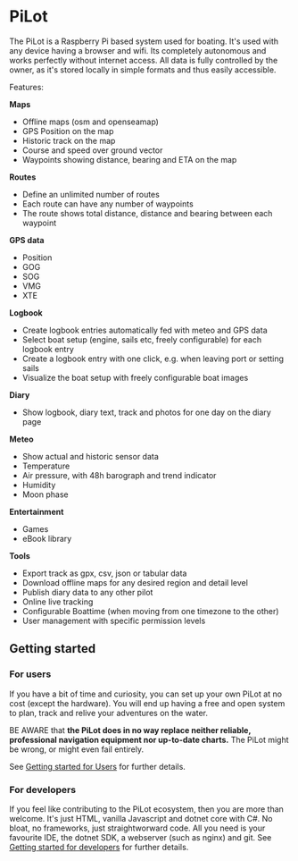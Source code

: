 # PiLot

The PiLot is a Raspberry Pi based system used for boating. It's used with any device having a browser and wifi. Its completely autonomous and works perfectly without internet access. All data is fully controlled by the owner, as it's stored locally in simple formats and thus easily accessible.

Features:

**Maps**
- Offline maps (osm and openseamap)
- GPS Position on the map
- Historic track on the map
- Course and speed over ground vector
- Waypoints showing distance, bearing and ETA on the map

**Routes**
- Define an unlimited number of routes
- Each route can have any number of waypoints
- The route shows total distance, distance and bearing between each waypoint

**GPS data**
- Position
- GOG
- SOG
- VMG
- XTE

**Logbook**
- Create logbook entries automatically fed with meteo and GPS data
- Select boat setup (engine, sails etc, freely configurable) for each logbook entry
- Create a logbook entry with one click, e.g. when leaving port or setting sails
- Visualize the boat setup with freely configurable boat images

**Diary**
- Show logbook, diary text, track and photos for one day on the diary page

**Meteo**
- Show actual and historic sensor data
- Temperature
- Air pressure, with 48h barograph and trend indicator
- Humidity
- Moon phase

**Entertainment**
- Games
- eBook library

**Tools**
- Export track as gpx, csv, json or tabular data
- Download offline maps for any desired region and detail level
- Publish diary data to any other pilot
- Online live tracking
- Configurable Boattime (when moving from one timezone to the other)
- User management with specific permission levels

## Getting started 
### For users
If you have a bit of time and curiosity, you can set up your own PiLot at no cost (except
the hardware). You will end up having a free and open system to plan, track and relive your
adventures on the water. 

BE AWARE that **the PiLot does in no way replace neither reliable, professional navigation equipment
nor up-to-date charts.** The PiLot might be wrong, or might even fail entirely. 

See [Getting started for Users](docs/user.md) for further details.
### For developers
If you feel like contributing to the PiLot ecosystem, then you are more than welcome. It's just
HTML, vanilla Javascript and dotnet core with C#. No bloat, no frameworks, just straightworward
code. All you need is your favourite IDE, the dotnet SDK, a webserver (such as nginx) and git.
See [Getting started for developers](docs/dev.md) for further details.
